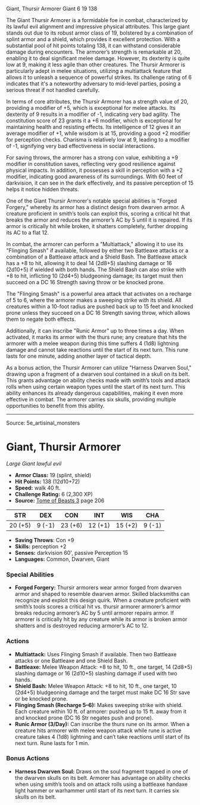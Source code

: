 <MonsterName/>Giant, Thursir Armorer</MonsterName>
<CreatureType/>Giant</CreatureType>
<CR/>6</CR>
<AC/>19</AC>
<HP/>138</HP>
<summary>The Giant Thursir Armorer is a formidable foe in combat, characterized by its lawful evil alignment and impressive physical attributes. This large giant stands out due to its robust armor class of 19, bolstered by a combination of splint armor and a shield, which provides it excellent protection. With a substantial pool of hit points totaling 138, it can withstand considerable damage during encounters. The armorer’s strength is remarkable at 20, enabling it to deal significant melee damage. However, its dexterity is quite low at 9, making it less agile than other creatures. The Thursir Armorer is particularly adept in melee situations, utilizing a multiattack feature that allows it to unleash a sequence of powerful strikes. Its challenge rating of 6 indicates that it's a noteworthy adversary to mid-level parties, posing a serious threat if not handled carefully.</summary>

<detail>

In terms of core attributes, the Thursir Armorer has a strength value of 20, providing a modifier of +5, which is exceptional for melee attacks. Its dexterity of 9 results in a modifier of -1, indicating very bad agility. The constitution score of 23 grants it a +6 modifier, which is exceptional for maintaining health and resisting effects. Its intelligence of 12 gives it an average modifier of +1, while wisdom is at 15, providing a good +2 modifier for perception checks. Charisma is relatively low at 9, leading to a modifier of -1, signifying very bad effectiveness in social interactions. 

For saving throws, the armorer has a strong con value, exhibiting a +9 modifier in constitution saves, reflecting very good resilience against physical impacts. In addition, it possesses a skill in perception with a +2 modifier, indicating good awareness of its surroundings. With 60 feet of darkvision, it can see in the dark effectively, and its passive perception of 15 helps it notice hidden threats.

One of the Giant Thursir Armorer's notable special abilities is "Forged Forgery," whereby its armor has a distinct design from dwarven armor. A creature proficient in smith’s tools can exploit this, scoring a critical hit that breaks the armor and reduces the armorer’s AC by 5 until it is repaired. If its armor is critically hit while broken, it shatters completely, further dropping its AC to a flat 12.

In combat, the armorer can perform a "Multiattack," allowing it to use its "Flinging Smash" if available, followed by either two Battleaxe attacks or a combination of a Battleaxe attack and a Shield Bash. The Battleaxe attack has a +8 to hit, allowing it to deal 14 (2d8+5) slashing damage or 16 (2d10+5) if wielded with both hands. The Shield Bash can also strike with +8 to hit, inflicting 10 (2d4+5) bludgeoning damage; its target must then succeed on a DC 16 Strength saving throw or be knocked prone.

The "Flinging Smash" is a powerful area attack that activates on a recharge of 5 to 6, where the armorer makes a sweeping strike with its shield. All creatures within a 10-foot radius are pushed back up to 15 feet and knocked prone unless they succeed on a DC 16 Strength saving throw, which allows them to negate both effects.

Additionally, it can inscribe "Runic Armor" up to three times a day. When activated, it marks its armor with the thurs rune; any creature that hits the armorer with a melee weapon during this time suffers 4 (1d8) lightning damage and cannot take reactions until the start of its next turn. This rune lasts for one minute, adding another layer of tactical depth.

As a bonus action, the Thursir Armorer can utilize "Harness Dwarven Soul," drawing upon a fragment of a dwarven soul contained in a skull on its belt. This grants advantage on ability checks made with smith’s tools and attack rolls when using certain weapon types until the start of its next turn. This ability enhances its already dangerous capabilities, making it even more effective in combat. The armorer carries six skulls, providing multiple opportunities to benefit from this ability.</detail>



---

Source: 5e_artisinal_monsters

# Giant, Thursir Armorer

*Large* *Giant* *lawful evil*

- **Armor Class:** 19 (splint, shield)
- **Hit Points:** 138 (12d10+72)
- **Speed:** walk 40 ft.
- **Challenge Rating:** 6 (2,300 XP)
- **Source:** [Tome of Beasts 3](https://koboldpress.com/kpstore/product/tome-of-beasts-3-for-5th-edition/) page 206

| STR | DEX | CON | INT | WIS | CHA |
| --- | --- | --- | --- | --- | --- |
| 20 (+5) | 9 (-1) | 23 (+6) | 12 (+1) | 15 (+2) | 9 (-1) |

- **Saving Throws**: Con +9
- **Skills:** perception +2
- **Senses:** darkvision 60', passive Perception 15
- **Languages:** Common, Dwarven, Giant

### Special Abilities

- **Forged Forgery:** Thursir armorers wear armor forged from dwarven armor and shaped to resemble dwarven armor. Skilled blacksmiths can recognize and exploit this design quirk. When a creature proficient with smith’s tools scores a critical hit vs. thursir armorer armorer’s armor breaks reducing armorer’s AC by 5 until armorer repairs armor. If armorer is critically hit by any creature while its armor is broken armor shatters and is destroyed reducing armorer’s AC to 12.

### Actions

- **Multiattack:** Uses Flinging Smash if available. Then two Battleaxe attacks or one Battleaxe and one Shield Bash.
- **Battleaxe:** Melee Weapon Attack: +8 to hit, 10 ft., one target, 14 (2d8+5) slashing damage or 16 (2d10+5) slashing damage if used with two hands.
- **Shield Bash:** Melee Weapon Attack: +8 to hit, 10 ft., one target, 10 (2d4+5) bludgeoning damage and the target must make DC 16 Str save or be knocked prone.
- **Flinging Smash (Recharge 5–6):** Makes sweeping strike with shield. Each creature within 10 ft. of armorer: pushed up to 15 ft. away from it and knocked prone (DC 16 Str negates push and prone).
- **Runic Armor (3/Day):** Can inscribe the thurs rune on its armor. When a creature hits armorer with melee weapon attack while rune is active creature takes 4 (1d8) lightning and can’t take reactions until start of its next turn. Rune lasts for 1 min.

### Bonus Actions

- **Harness Dwarven Soul:** Draws on the soul fragment trapped in one of the dwarven skulls on its belt. Armorer has advantage on ability checks when using smith’s tools and on attack rolls using a battleaxe handaxe light hammer or warhammer until start of its next turn. It carries six skulls on its belt.




